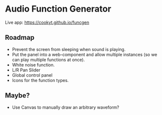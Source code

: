 # Audio Function Generator

Live app: https://cookyt.github.io/funcgen

## Roadmap

- Prevent the screen from sleeping when sound is playing.
- Put the panel into a web-component and allow multiple instances (so we can
  play multiple functions at once).
- White noise function.
- L/R Pan Slider
- Global control panel
- Icons for the function types.

## Maybe?

- Use Canvas to manually draw an arbitrary waveform?
